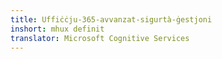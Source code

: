 ```yaml
---
title: Uffiċċju-365-avvanzat-sigurtà-ġestjoni
inshort: mhux definit
translator: Microsoft Cognitive Services
---
```




